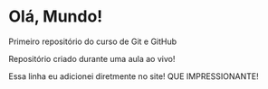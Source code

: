 # Olá, Mundo!
 Primeiro repositório do curso de Git e GitHub

Repositório criado durante uma aula ao vivo!

Essa linha eu adicionei diretmente no site! QUE IMPRESSIONANTE!
